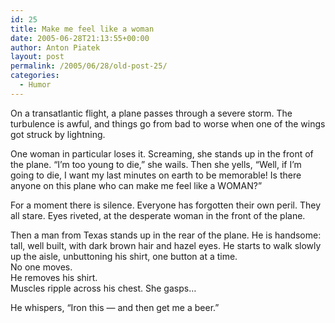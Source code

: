 ```yaml
---
id: 25
title: Make me feel like a woman
date: 2005-06-28T21:13:55+00:00
author: Anton Piatek
layout: post
permalink: /2005/06/28/old-post-25/
categories:
  - Humor
---
```

On a transatlantic flight, a plane passes through a severe storm. The turbulence is awful, and things go from bad to worse when one of the wings got struck by lightning. 

One woman in particular loses it. Screaming, she stands up in the front of the plane. &#8220;I&#8217;m too young to die,&#8221; she wails. Then she yells, &#8220;Well, if I&#8217;m going to die, I want my last minutes on earth to be memorable! Is there anyone on this plane who can make me feel like a WOMAN?&#8221; 

For a moment there is silence. Everyone has forgotten their own peril. They all stare. Eyes riveted, at the desperate woman in the front of the plane. 

Then a man from Texas stands up in the rear of the plane. He is handsome: tall, well built, with dark brown hair and hazel eyes. He starts to walk slowly up the aisle, unbuttoning his shirt, one button at a time.  
No one moves.  
He removes his shirt.  
Muscles ripple across his chest. She gasps&#8230; 

He whispers, &#8220;Iron this &#8212; and then get me a beer.&#8221;
